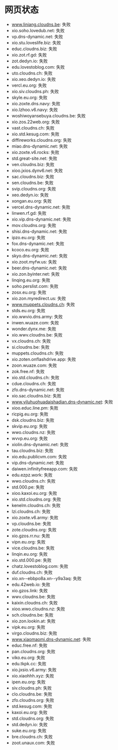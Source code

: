 # 网页状态
- www.liniang.cloudns.be: 失败
- xio.soho.lovedub.net: 失败
- vp.dns-dynamic.net: 失败
- xio.stu.loveslife.biz: 失败
- educ.cloudns.biz: 失败
- xio.zot.rf.gd: 失败
- zot.dedyn.io: 失败
- edu.lovestoblog.com: 失败
- uto.cloudns.ch: 失败
- xio.xeo.dedyn.io: 失败
- vercl.eu.org: 失败
- xio.siv.cloudns.ph: 失败
- skyle.eu.org: 失败
- xio.zoxte.dns.navy: 失败
- xio.lzhoo.v6.navy: 失败
- woshiwoyansebuya.cloudns.be: 失败
- xio.zos.22web.org: 失败
- vast.cloudns.ch: 失败
- xio.std.kesug.com: 失败
- diffireworks.cloudns.org: 失败
- miao.dns-dynamic.net: 失败
- xio.zoxte.v6.rocks: 失败
- std.great-site.net: 失败
- ven.cloudns.biz: 失败
- xioo.jxios.dynv6.net: 失败
- sac.cloudns.biz: 失败
- sen.cloudns.be: 失败
- svip.cloudns.org: 失败
- xeo.dedyn.io: 失败
- xongan.eu.org: 失败
- vercel.dns-dynamic.net: 失败
- linwen.rf.gd: 失败
- xio.vip.dns-dynamic.net: 失败
- mov.cloudns.org: 失败
- shisi.dns-dynamic.net: 失败
- ipzo.eu.org: 失败
- fox.dns-dynamic.net: 失败
- kcoco.eu.org: 失败
- skyo.dns-dynamic.net: 失败
- xio.zoot.myfw.us: 失败
- beer.dns-dynamic.net: 失败
- xio.zon.byinter.net: 失败
- linqing.eu.org: 失败
- soho.perslist.com: 失败
- zosx.eu.org: 失败
- xio.zon.myredirect.us: 失败
- www.muppets.cloudns.ch: 失败
- stds.eu.org: 失败
- xio.wwvio.dns.army: 失败
- inwen.wuaze.com: 失败
- wonder.dynx.me: 失败
- xio.wwv.cloudns.be: 失败
- vx.cloudns.ch: 失败
- si.cloudns.be: 失败
- muppets.cloudns.ch: 失败
- xio.zoten.onflashdrive.app: 失败
- zoon.wuaze.com: 失败
- zok.free.nf: 失败
- xio.std.cloudns.ch: 失败
- cdue.cloudns.ch: 失败
- zfo.dns-dynamic.net: 失败
- xio.sac.cloudns.biz: 失败
- www.yiluhuohuadaishadian.dns-dynamic.net: 失败
- xioo.educ.line.pm: 失败
- ricpig.eu.org: 失败
- dsk.cloudns.biz: 失败
- skvip.eu.org: 失败
- wwo.cloudns.nz: 失败
- wvvp.eu.org: 失败
- xiolin.dns-dynamic.net: 失败
- tau.cloudns.biz: 失败
- xio.edu.publicvm.com: 失败
- vip.dns-dynamic.net: 失败
- daiwen.infinityfreeapp.com: 失败
- edu.ezpz.work: 失败
- wwo.cloudns.ch: 失败
- std.000.pe: 失败
- xioo.kaxoi.eu.org: 失败
- xio.std.cloudns.org: 失败
- kenelm.cloudns.ch: 失败
- lzi.cloudns.ch: 失败
- xio.zoxte.v6.army: 失败
- vp.cloudns.be: 失败
- zote.cloudns.org: 失败
- xio.gzos.rr.nu: 失败
- vipn.eu.org: 失败
- vice.cloudns.be: 失败
- linqin.eu.org: 失败
- xio.std.000.pe: 失败
- chatz.lovestoblog.com: 失败
- duf.cloudns.ch: 失败
- xio.xn--ebbpo8a.xn--y9a3aq: 失败
- edu.42web.io: 失败
- xio.gzos.link: 失败
- wwv.cloudns.be: 失败
- kaixin.cloudns.ch: 失败
- xioo.wwo.cloudns.nz: 失败
- sch.cloudns.be: 失败
- xio.zon.lookin.at: 失败
- vipk.eu.org: 失败
- virgo.cloudns.biz: 失败
- www.xiaomaomi.dns-dynamic.net: 失败
- educ.free.nf: 失败
- pan.cloudns.org: 失败
- viko.eu.org: 失败
- edu.tkpk.cc: 失败
- xio.jxsio.v6.army: 失败
- xio.xiaohhh.xyz: 失败
- ipen.eu.org: 失败
- siv.cloudns.ph: 失败
- clo.cloudns.be: 失败
- zfo.cloudns.org: 失败
- std.kesug.com: 失败
- kaxoi.eu.org: 失败
- std.cloudns.org: 失败
- std.dedyn.io: 失败
- suke.eu.org: 失败
- bre.cloudns.ch: 失败
- zoot.unaux.com: 失败

